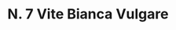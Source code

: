 ---
title: "N. 7 Vite Bianca Vulgare"
permalink: "/edition/plant007/"
plant-name: "N. 7"
plant-number: "007"
plant-xml: "/assets/xml/plant007.xml"
plant-img1: "/assets/img/plant007_verso.jpg"
plant-img2: "/assets/img/plant007.jpg"
plant-title: "N. 7 Vite Bianca Vulgare"
plant-wfo-link: "http://www.worldfloraonline.org/taxon/wfo-0000609903"
plant-kew-link: ""
plant-taxon-content: "Clematis Flammula L."
layout: single-xml
---